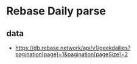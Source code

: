 # Rebase Daily parse

## data

- https://db.rebase.network/api/v1/geekdailies?pagination[page]=1&pagination[pageSize]=2

